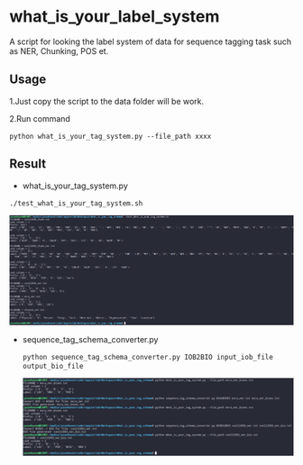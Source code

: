 # what_is_your_label_system
A script for looking the label system of data for sequence tagging task such as NER, Chunking, POS et.

## Usage

1.Just copy the script to the data folder will be work.

2.Run command

```shell
python what_is_your_tag_system.py --file_path xxxx
```

## Result

- what_is_your_tag_system.py

```shell
./test_what_is_your_tag_system.sh
```

![](1.png)

- sequence_tag_schema_converter.py

  ```shell
  python sequence_tag_schema_converter.py IOB2BIO input_iob_file output_bio_file
  ```

  ![](2.png)